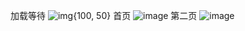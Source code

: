 加载等待
![img{100, 50}](https://github.com/helloworld3q3q/react-native-redux-demo/blob/master/img/Screenshot_2017-06-21-22-57-49.jpeg)
首页
![image](https://github.com/helloworld3q3q/react-native-redux-demo/blob/master/img/Screenshot_2017-06-21-22-56-33.jpeg)
第二页
![image](https://github.com/helloworld3q3q/react-native-redux-demo/blob/master/img/Screenshot_2017-06-21-22-58-11.jpeg)